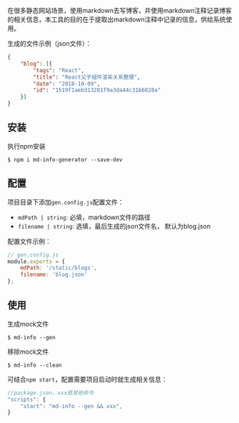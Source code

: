 在很多静态网站场景，使用markdown去写博客，并使用markdown注释记录博客的相关信息，本工具的目的在于提取出markdown注释中记录的信息，供给系统使用。

生成的文件示例（json文件）：
```json
{
    "blog": [{
        "tags": "React",
        "title": "React父子组件渲染关系整理",
        "date": "2018-10-09",
        "id": "1519f1aeb313281f9a3da44c3166028a"
    }]
}
```

## 安装

执行npm安装
```
$ npm i md-info-generator --save-dev
```

## 配置
项目目录下添加`gen.config.js`配置文件：
- `mdPath | string`: 必填，markdown文件的路径
- `filename | string`: 选填，最后生成的json文件名， 默认为blog.json

配置文件示例：
```javascript
// gen.config.js
module.exports = {
    mdPath: '/static/blogs',
    filename: 'blog.json'
};
```

## 使用

生成mock文件
```
$ md-info --gen
```

移除mock文件
```
$ md-info --clean
```

可结合`npm start`，配置需要项目启动时就生成相关信息：

```javascript
//package.json，xxx是其他命令
"scripts": {
    "start": "md-info --gen && xxx",
}
```
